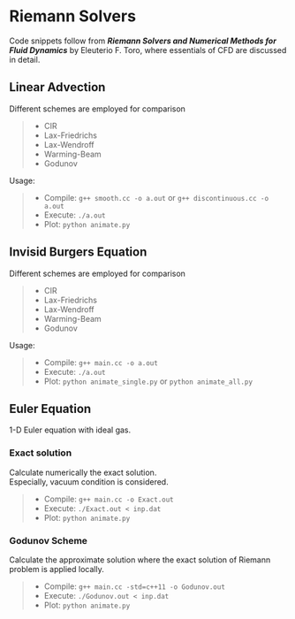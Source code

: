 # Riemann Solvers
Code snippets follow from ___Riemann Solvers and Numerical Methods for Fluid Dynamics___ by Eleuterio F. Toro, where essentials of CFD are discussed in detail.

## Linear Advection
Different schemes are employed for comparison
> * CIR  
> * Lax-Friedrichs  
> * Lax-Wendroff  
> * Warming-Beam  
> * Godunov  

Usage:  
> * Compile: `g++ smooth.cc -o a.out` or `g++ discontinuous.cc -o a.out` 
> * Execute: `./a.out`  
> * Plot: `python animate.py`

## Invisid Burgers Equation
Different schemes are employed for comparison
> * CIR  
> * Lax-Friedrichs  
> * Lax-Wendroff  
> * Warming-Beam  
> * Godunov  

Usage:  
> * Compile: `g++ main.cc -o a.out`
> * Execute: `./a.out`  
> * Plot: `python animate_single.py` or `python animate_all.py`

## Euler Equation
1-D Euler equation with ideal gas.
### Exact solution
Calculate numerically the exact solution.  
Especially, vacuum condition is considered.
> * Compile: `g++ main.cc -o Exact.out`  
> * Execute: `./Exact.out < inp.dat`  
> * Plot: `python animate.py`
### Godunov Scheme
Calculate the approximate solution where the exact solution of Riemann problem is applied locally.  
> * Compile: `g++ main.cc -std=c++11 -o Godunov.out`  
> * Execute: `./Godunov.out < inp.dat`  
> * Plot: `python animate.py`

